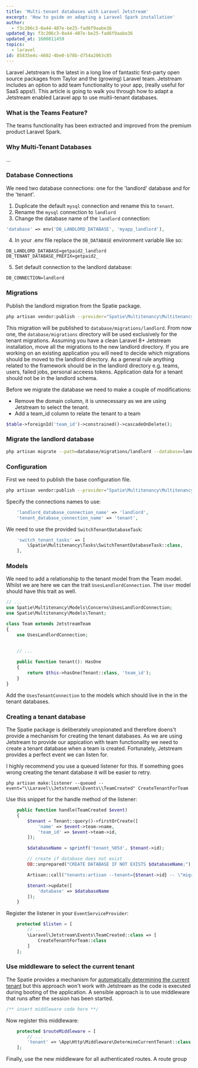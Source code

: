 ```yaml
---
title: 'Multi-tenant databases with Laravel Jetstream'
excerpt: 'How to guide on adapting a Laravel Spark installation'
author:
  - f3c206c3-0a44-407e-be25-fad6f9aabe36
updated_by: f3c206c3-0a44-407e-be25-fad6f9aabe36
updated_at: 1600811459
topics:
  - laravel
id: 85835e4c-4602-4be0-b78b-d754a2063c85
---
```

Laravel Jetstream is the latest in a long line of fantastic first-party open source packages from Taylor and the (growing) Laravel team. Jetstream includes an option to add team functionality to your app, (really useful for SaaS apps!).  This article is going to walk you through how to adapt a Jetstream enabled Laravel app to use multii-tenant databases.

### What is the Teams Feature?

The teams functionality has been extracted and improved from the premium product Laravel Spark.   

### Why Multi-Tenant Databases

...



### Database Connections

We need two database connections: one for the 'landlord' database and for the 'tenant'.

1. Duplicate the default `mysql` connection and rename this to `tenant`.  
2. Rename the `mysql` connection to `landlord`
3. Change the database name of the `landlord` connection:
```php
'database' => env('DB_LANDLORD_DATABASE', 'myapp_landlord'),
```
4. In your .env file replace the `DB_DATABASE` environment variable like so:
```
DB_LANDLORD_DATABASE=getpaid2_landlord
DB_TENANT_DATABASE_PREFIX=getpaid2_
```
5. Set default connection to the landlord database:
```
DB_CONNECTION=landlord
```


### Migrations

Publish the landlord migration from the Spatie package.

```sh
php artisan vendor:publish --provider="Spatie\Multitenancy\MultitenancyServiceProvider" --tag="migrations"
```

This migration will be published to `database/migrations/landlord`. From now one, the `database/migrations` directory will be used exclusively for the tenant migrations.  Assuming you have a clean Laravel 8+ Jetstream installation, move all the migrations to the new landlord directory.  If you are working on an existing application you will need to decide which migrations should be moved to the landlord directory.  As a general rule anything related to the framework should be in the landlord directory e.g. teams, users, failed jobs, personal acceess tokens.  Application data for a tenant should not be in the landlord schema.

Before we migrate the database we need to make a couple of modifications:
* Remove the domain column, it is unnecessary as we are using Jetstream to select the tenant.
* Add a team_id column to relate the tenant to a team

```php
$table->foreignId('team_id')->constrained()->cascadeOnDelete();
```

### Migrate the landlord database

```sh
php artisan migrate --path=database/migrations/landlord --database=landlord
```

### Configuration

First we need to publish the base configuration file.
```sh
php artisan vendor:publish --provider="Spatie\Multitenancy\MultitenancyServiceProvider" --tag="config"
```

Specify the connections names to use:
```php
    'landlord_database_connection_name' => 'landlord',
    'tenant_database_connection_name' => 'tenant',
```

We need to use the provided `SwitchTenantDatabaseTask`:
```php
	'switch_tenant_tasks' => [
        \Spatie\Multitenancy\Tasks\SwitchTenantDatabaseTask::class,
    ],
```

### Models

We need to add a relationship to the tenant model from the Team model.  Whilst we are here we can the trait `UsesLandlordConnection`.  The `User` model should have this trait as well.

```php
// ...
use Spatie\Multitenancy\Models\Concerns\UsesLandlordConnection;
use Spatie\Multitenancy\Models\Tenant;

class Team extends JetstreamTeam
{
	use UsesLandlordConnection;
    

	// ...
	
    public function tenant(): HasOne
    {
        return $this->hasOne(Tenant::class, 'team_id');
    }
}
```

Add the `UsesTenantConnection` to the models which should live in the in the tenant databases.


### Creating a tenant database

The Spatie package is deliberately unopionated and therefore doens't provide a mechanism for creating the tenant databases. As we are using Jetstream to provide our appication with team functionality we need to create a tenant database when a team is created.  Fortunately, Jetstream provides a perfect event we can listen for.

I highly recommend you use a queued listener for this. If something goes wrong creating the tenant database it will be easier to retry.

```
php artisan make:listener --queued --event="\\Laravel\\Jetstream\\Events\\TeamCreated" CreateTenantForTeam
```

Use this snippet for the handle method of the listener:

```php
	public function handle(TeamCreated $event)
    {
        $tenant = Tenant::query()->firstOrCreate([
            'name' => $event->team->name,
            'team_id' => $event->team->id,
        ]);

        $databaseName = sprintf('tenant_%05d', $tenant->id);

        // create if database does not exist
        DB::unprepared("CREATE DATABASE IF NOT EXISTS $databaseName;");

        Artisan::call("tenants:artisan --tenant={$tenant->id} -- \"migrate --database=tenant\"");

        $tenant->update([
            'database' => $databaseName
        ]);
    }
```

Register the listener in your `EventServiceProvider`:

```php
	protected $listen = [
        // ...
        \Laravel\Jetstream\Events\TeamCreated::class => [
            CreateTenantForTeam::class
        ]
    ];
```

### Use middleware to select the current tenant

The Spatie provides a mechanism for [automatically determining the current tenant](https://spatie.be/docs/laravel-multitenancy/v1/basic-usage/automatically-determining-the-current-tenant) but this approach won't work with Jetstream as the code is executed during booting of the application.  A sensible approach is to use middleware that runs after the session has been started.

```php
/** insert middleware code here **/
```

Now register this middleware:

```php
	protected $routeMiddleware = [
    	// ...
        'tenant' => \App\Http\Middleware\DetermineCurrentTenant::class,
	];
```

Finally, use the new middleware for all authenticated routes.  A route group